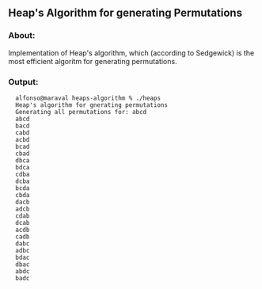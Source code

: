 ## Heap's Algorithm for generating Permutations

### About:
Implementation of Heap's algorithm, which (according to Sedgewick) is the most efficient algoritm for generating permutations.

### Output:
      alfonso@maraval heaps-algorithm % ./heaps          
      Heap's algorithm for gnerating permutations
      Generating all permutations for: abcd
      abcd
      bacd
      cabd
      acbd
      bcad
      cbad
      dbca
      bdca
      cdba
      dcba
      bcda
      cbda
      dacb
      adcb
      cdab
      dcab
      acdb
      cadb
      dabc
      adbc
      bdac
      dbac
      abdc
      badc

